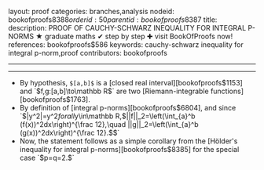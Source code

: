 layout: proof
categories: branches,analysis
nodeid: bookofproofs$8388
orderid: 50
parentid: bookofproofs$8387
title: 
description: PROOF OF CAUCHY-SCHWARZ INEQUALITY FOR INTEGRAL P-NORMS ★ graduate maths ✔ step by step ✚ visit BookOfProofs now!
references: bookofproofs$586
keywords: cauchy-schwarz inequality for integral p-norm,proof
contributors: bookofproofs

---


---

* By hypothesis, `$[a,b]$` is a [closed real interval][bookofproofs$1153] and `$f,g:[a,b]\to\mathbb R$` are two [Riemann-integrable functions][bookofproofs$1763].
* By definition of [integral p-norms][bookofproofs$6804], and since `$|y^2|=y^2$` for all `$y\in\mathbb R$`,  `$$||f||_2=\left(\int_{a}^b (f(x))^2dx\right)^{\frac 12},\quad ||g||_2=\left(\int_{a}^b (g(x))^2dx\right)^{\frac 12}.$$`
* Now, the statement follows as a simple corollary from the [Hölder's inequality for integral p-norms][bookofproofs$8385] for the special case `$p=q=2.$`
